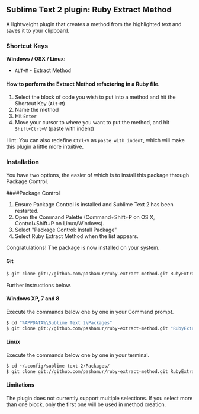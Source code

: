 ## Sublime Text 2 plugin: Ruby Extract Method

A lightweight plugin that creates a method from the highlighted text and saves it to your clipboard.


### Shortcut Keys

**Windows / OSX / Linux:**

 * `ALT+M` - Extract Method

#### How to perform the Extract Method refactoring in a Ruby file.
1. Select the block of code you wish to put into a method and hit the Shortcut Key (`Alt+M`)
2. Name the method
3. Hit `Enter`
4. Move your cursor to where you want to put the method, and hit `Shift+Ctrl+V` (paste with indent)

Hint: You can also redefine `Ctrl+V` as `paste_with_indent`, which will make this plugin a little more intuitive.


### Installation

You have two options, the easier of which is to install this package through Package Control.

####Package Control

1. Ensure Package Control is installed and Sublime Text 2 has been restarted.
2. Open the Command Palette (Command+Shift+P on OS X, Control+Shift+P on Linux/Windows).
3. Select "Package Control: Install Package"
4. Select Ruby Extract Method when the list appears.

Congratulations! The package is now installed on your system. 


#### Git

``` bash
$ git clone git://github.com/pashamur/ruby-extract-method.git RubyExtractMethod
```

Further instructions below.

#### Windows XP, 7 and 8
Execute the commands below one by one in your Command prompt.

``` bash
$ cd "%APPDATA%\Sublime Text 2\Packages"
$ git clone git://github.com/pashamur/ruby-extract-method.git "RubyExtractMethod"
```

#### Linux
Execute the commands below one by one in your terminal.

``` bash
$ cd ~/.config/sublime-text-2/Packages/
$ git clone git://github.com/pashamur/ruby-extract-method.git RubyExtractMethod
```


#### Limitations

The plugin does not currently support multiple selections. 
If you select more than one block, only the first one will be used in method creation.
